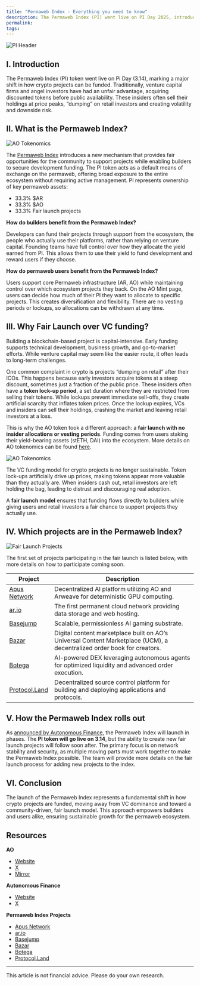 ```yaml
---
title: "Permaweb Index - Everything you need to know"
description: The Permaweb Index (PI) went live on PI Day 2025, introducing a fair launch model for funding permaweb projects. Learn how PI works and how to get involved.
permalink:
tags:
---
```


![PI Header](/static/images/pi-header.png)

## I. Introduction

The Permaweb Index (PI) token went live on Pi Day (3.14), marking a major shift in how crypto projects can be funded. Traditionally, venture capital firms and angel investors have had an unfair advantage, acquiring discounted tokens before public availability. These insiders often sell their holdings at price peaks, “dumping” on retail investors and creating volatility and downside risk.

## II. What is the Permaweb Index?

![AO Tokenomics](/static/images/pi-yield.png)

The [Permaweb Index](https://ao.arweave.net/#/mint/deposits/) introduces a new mechanism that provides fair opportunities for the community to support projects while enabling builders to secure development funding. The PI token acts as a default means of exchange on the permaweb, offering broad exposure to the entire ecosystem without requiring active management. PI represents ownership of key permaweb assets:

- 33.3% $AR
- 33.3% $AO
- 33.3% Fair launch projects

**How do builders benefit from the Permaweb Index?**

Developers can fund their projects through support from the ecosystem, the people who actually use their platforms, rather than relying on venture capital. Founding teams have full control over how they allocate the yield earned from PI. This allows them to use their yield to fund development and reward users if they choose.

**How do permaweb users benefit from the Permaweb Index?**

Users support core Permaweb infrastructure (AR, AO) while maintaining control over which ecosystem projects they back. On the AO Mint page, users can decide how much of their PI they want to allocate to specific projects. This creates diversification and flexibility. There are no vesting periods or lockups, so allocations can be withdrawn at any time.

## III. Why Fair Launch over VC funding?

Building a blockchain-based project is capital-intensive. Early funding supports technical development, business growth, and go-to-market efforts. While venture capital may seem like the easier route, it often leads to long-term challenges.

One common complaint in crypto is projects “dumping on retail” after their ICOs. This happens because early investors acquire tokens at a steep discount, sometimes just a fraction of the public price. These insiders often have a **token lock-up period**, a set duration where they are restricted from selling their tokens. While lockups prevent immediate sell-offs, they create artificial scarcity that inflates token prices. Once the lockup expires, VCs and insiders can sell their holdings, crashing the market and leaving retail investors at a loss.

This is why the AO token took a different approach: a **fair launch with no insider allocations or vesting periods**. Funding comes from users staking their yield-bearing assets (stETH, DAI) into the ecosystem. More details on AO tokenomics can be found [here](https://mirror.xyz/0x1EE4bE8670E8Bd7E9E2E366F530467030BE4C840/-UWra0q0KWecSpgg2-c37dbZ0lnOMEScEEkabVm9qaQ).

![AO Tokenomics](/static/images/ao-tokenomics.png)

The VC funding model for crypto projects is no longer sustainable. Token lock-ups artificially drive up prices, making tokens appear more valuable than they actually are. When insiders cash out, retail investors are left holding the bag, leading to distrust and discouraging real adoption.

A **fair launch model** ensures that funding flows directly to builders while giving users and retail investors a fair chance to support projects they actually use.

## IV. Which projects are in the Permaweb Index?

![Fair Launch Projects](/static/images/fair-launch.png)

The first set of projects participating in the fair launch is listed below, with more details on how to participate coming soon.

| **Project**                                 | **Description**                                                                                                         |
| ------------------------------------------- | ----------------------------------------------------------------------------------------------------------------------- |
| [Apus Network](https://www.apus.network/#/) | Decentralized AI platform utilizing AO and Arweave for deterministic GPU computing.                                     |
| [ar.io](https://ar.io/)                     | The first permanent cloud network providing data storage and web hosting.                                               |
| [Basejump](https://basejump.xyz/home)       | Scalable, permissionless AI gaming substrate.                                                                           |
| [Bazar](https://bazar.arweave.net/)         | Digital content marketplace built on AO’s Universal Content Marketplace (UCM), a decentralized order book for creators. |
| [Botega](https://botega.defi.ao/)           | AI-powered DEX leveraging autonomous agents for optimized liquidity and advanced order execution.                       |
| [Protocol.Land](https://protocol.land/)     | Decentralized source control platform for building and deploying applications and protocols.                            |

## V. How the Permaweb Index rolls out

As [announced by Autonomous Finance](https://www.autonomous.finance/research/en-US/permaweb-index), the Permaweb Index will launch in phases. The **PI token will go live on 3.14**, but the ability to create new fair launch projects will follow soon after. The primary focus is on network stability and security, as multiple moving parts must work together to make the Permaweb Index possible. The team will provide more details on the fair launch process for adding new projects to the index.

## VI. Conclusion

The launch of the Permaweb Index represents a fundamental shift in how crypto projects are funded, moving away from VC dominance and toward a community-driven, fair launch model. This approach empowers builders and users alike, ensuring sustainable growth for the permaweb ecosystem.

## Resources

**AO**

- [Website](https://ao.arweave.net/)
- [X](https://x.com/aoTheComputer)
- [Mirror](https://mirror.xyz/0x1EE4bE8670E8Bd7E9E2E366F530467030BE4C840)

**Autonomous Finance**

- [Website](https://www.autonomous.finance/)
- [X](https://x.com/autonomous_af)

**Permaweb Index Projects**

- [Apus Network](https://www.apus.network/#/)
- [ar.io](https://ar.io/)
- [Basejump](https://basejump.xyz/home)
- [Bazar](https://bazar.arweave.net/)
- [Botega](https://botega.defi.ao/)
- [Protocol.Land](https://protocol.land/)

---

This article is not financial advice. Please do your own research.
